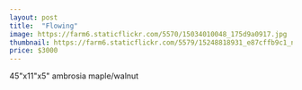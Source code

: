 ```yaml
---
layout: post
title:  "Flowing"
image: https://farm6.staticflickr.com/5570/15034010048_175d9a0917.jpg
thumbnail: https://farm6.staticflickr.com/5579/15248818931_e87cffb9c1_n.jpg
price: $3000
---
```


45"x11"x5" ambrosia maple/walnut